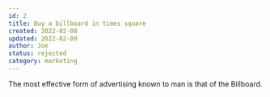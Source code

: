 ```yaml
---
id: 2
title: Buy a billboard in times square
created: 2022-02-08
updated: 2022-02-09
author: Joe
status: rejected
category: marketing
---
```


The most effective form of advertising known to man is that of the Billboard.
